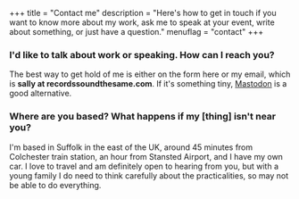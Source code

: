 +++
title       = "Contact me"
description = "Here's how to get in touch if you want to know more about my work, ask me to speak at your event, write about something, or just have a question."
menuflag    = "contact"
+++

### I'd like to talk about work or speaking. How can I reach you?
The best way to get hold of me is either on the form here or my email, which is <b>sally at recordssoundthesame.com</b>. If it's something tiny, <a href="https://mastodon.social/@sally">Mastodon</a> is a good alternative.

### Where are you based? What happens if my [thing] isn't near you?
I'm based in Suffolk in the east of the UK, around 45 minutes from Colchester train station, an hour from Stansted Airport, and I have my own car. I love to travel and am definitely open to hearing from you, but with a young family I do need to think carefully about the practicalities, so may not be able to do everything.

